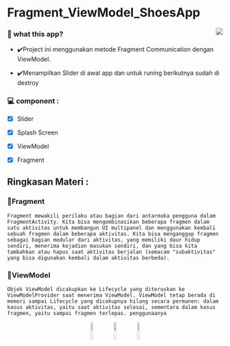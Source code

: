 # Fragment_ViewModel_ShoesApp
<a href="https://www.fsf.org">
	<img align="right" src="https://github.com/rendiwibawa/ResepMakanan/blob/master/ezgif.com-gif-maker%20(1).gif">
</a>

### 🌱 what this app?
- ✔️Project ini menggunakan metode Fragment Communication dengan ViewModel.

- ✔️Menampilkan Slider di awal app dan untuk runing berikutnya sudah di destroy


### 💻 component  :
- [x]	Slider
- [x]	Splash Screen
- [x]	ViewModel
- [x]	Fragment


## Ringkasan Materi :
### 🎌Fragment
	Fragment mewakili perilaku atau bagian dari antarmuka pengguna dalam FragmentActivity. Kita bisa mengombinasikan beberapa fragmen dalam satu aktivitas untuk membangun UI multipanel dan menggunakan kembali sebuah fragmen dalam beberapa aktivitas. Kita bisa menganggap fragmen sebagai bagian modular dari aktivitas, yang memiliki daur hidup sendiri, menerima kejadian masukan sendiri, dan yang bisa kita tambahkan atau hapus saat aktivitas berjalan (semacam "subaktivitas" yang bisa digunakan kembali dalam aktivitas berbeda).

### 🧮ViewModel 
	Objek ViewModel dicakupkan ke Lifecycle yang diteruskan ke ViewModelProvider saat menerima ViewModel. ViewModel tetap berada di memori sampai Lifecycle yang dicakupnya hilang secara permanen: dalam kasus aktivitas, yaitu saat aktivitas selesai, sementara dalam kasus fragmen, yaitu sampai fragmen terlepas. penggunaanya

<p align="center">
  <a <code><img width="10%" src="https://www.vectorlogo.zone/logos/java/java-ar21.svg"></code>
  </a>
  <a <code><img width="10%" src="https://www.vectorlogo.zone/logos/android/android-ar21.svg"></code>
  </a>
  <a <code><img width="10%" src="https://www.vectorlogo.zone/logos/gradle/gradle-ar21.svg"></code>
  </a>
</p>
